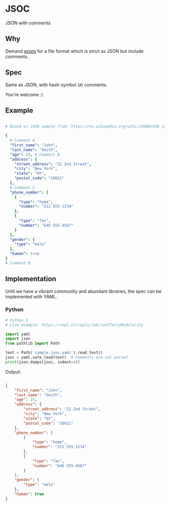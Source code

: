 
# JSOC

JSON with comments

## Why

Demand [exists](https://stackoverflow.com/questions/244777/can-comments-be-used-in-json) for a file format which is strict as JSON but include comments.

## Spec

Same as JSON, with hash-symbol (`#`) comments.

You're welcome :)

## Example

```yaml

# Based on JSON sample from: https://en.wikipedia.org/wiki/JSON#JSON_sample

{
  # Comment A
  "first_name": "John",
  "last_name": "Smith",
  "age": 25, # Comment B
  "address": {
    "street_address": "21 2nd Street",
    "city": "New York",
    "state": "NY",
    "postal_code": "10021"
  },
  # Comment C
  "phone_number": [
    {
      "type": "home",
      "number": "212 555-1234"
    },
    {
      "type": "fax",
      "number": "646 555-4567"
    }
  ],
  "gender": {
    "type": "male"
  },
  "human": true
}
# Comment D

```

## Implementation

Until we have a vibrant community and abundant libraries, the spec can be implemented with YAML.

### Python

```python
# Python 3
# Live example: https://repl.it/repls/JubilantTestyModularity

import yaml
import json
from pathlib import Path

text = Path('sample.jsoc.yaml').read_text()
jsoc = yaml.safe_load(text)  # Comments are not parsed
print(json.dumps(jsoc, indent=4))

```

Output:

```json

{
    "first_name": "John",
    "last_name": "Smith",
    "age": 25,
    "address": {
        "street_address": "21 2nd Street",
        "city": "New York",
        "state": "NY",
        "postal_code": "10021"
    },
    "phone_number": [
        {
            "type": "home",
            "number": "212 555-1234"
        },
        {
            "type": "fax",
            "number": "646 555-4567"
        }
    ],
    "gender": {
        "type": "male"
    },
    "human": true
}

```


